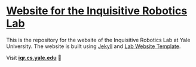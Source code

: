 # [Website for the Inquisitive Robotics Lab](https://iqr-lab.github.io)

This is the repository for the website of the Inquisitive Robotics Lab at Yale University. The website is built using [Jekyll](https://jekyllrb.com/) and [Lab Website Template](https://greene-lab.gitbook.io/lab-website-template-docs).


Visit **[iqr.cs.yale.edu](http://iqr.cs.yale.edu)** 🚀
